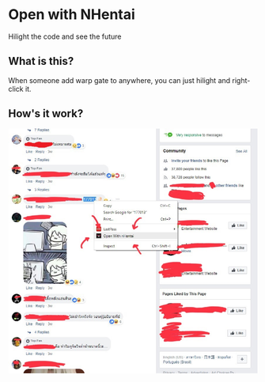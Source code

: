 Open with NHentai
=================

Hilight the code and see the future

What is this?
-------------

When someone add warp gate to anywhere, you can just hilight and right-click it.

How's it work?
--------------

![Screenshot](w73jd983.jpg)
